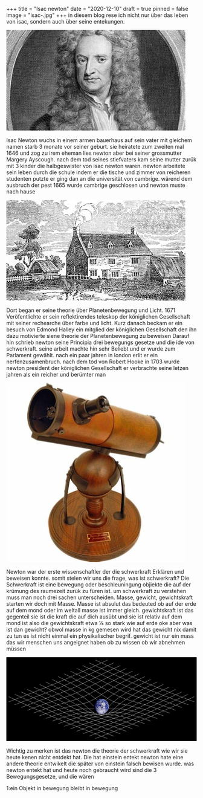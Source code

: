 +++
title = "Isac newton"
date = "2020-12-10"
draft = true
pinned = false
image = "isac-.jpg"
+++
in diesem blog rese ich nicht nur über das leben von isac, sondern auch über seine entekungen. 

![Isac Newton](isac-.jpg)

Isac Newton wuchs in einem armen bauerhaus auf sein vater mit gleichem namen starb 3 monate vor seiner geburt. sie heiratete zum zweiten mal 1646 und zog zu irem eheman lies newton aber bei seiner grossmutter Margery Ayscough. nach dem tod seines stiefvaters kam seine mutter zurük mit 3 kinder die halbgeswister von isac newton waren. newton arbeitete sein leben durch die schule indem er die tische und zimmer von reicheren studenten putzte er ging dan an die universität von cambrige. wärend dem ausbruch der pest 1665 wurde cambrige geschlosen und newton muste nach hause 

![Newtons zuhause ](download.jpg)

Dort began er seine theorie über Planetenbewegung und Licht. 1671 Veröfentlichte er sein reflektirendes teleskop der königlichen Gesellschaft mit seiner rechearche über farbe und licht. Kurz danach beckam er ein besuch von Edmond Halley ein mitglied der königlichen Gesellschaft den ihn dazu motivierte siene theorie der Planetenbewegung zu beweisen Darauf hin schrieb newton seine Principia drei bewegungs gesetze und die ide von schwerkraft. seine arbeit machte hin sehr Beliebt und er wurde zum Parlament gewählt. nach ein paar jahren in london erlit er ein nerfenzusamenbruch. nach dem tod von Robert Hooke in 1703 wurde newton president der königlichen Gesellschaft er verbrachte seine letzen jahren als ein reicher und berümter man

![newtons reflektirendes teleskop](downd.jpg)

Newton war der erste wissenschaftler der die schwerkraft Erklären und beweisen konnte. somit stelen wir uns die frage, was ist schwerkraft?  Die Schwerkraft ist eine bewegung oder beschleuningung objiekte die auf der krümung des raumezeit zurük zu füren ist. um schwerkraft zu verstehen muss man noch drei sachen unterscheiden. Masse, gewicht, gewichtskraft starten wir doch mit Masse. Masse ist absulut das bedeuted ob auf der erde auf dem mond oder im weltall masse ist immer gleich. gewichtskraft ist das gegenteil sie ist die kraft die  auf dich ausübt und sie ist relativ auf dem mond ist also die gewichtskraft etwa ⅙ so stark wie auf erde oke aber was ist dan gewicht? obwol masse in kg gemesen wird hat das gewicht nix damit zu tun es ist nicht einmal ein physikalischer begrif. gewicht ist nur ein mass das wir menschen uns angeignet haben ob zu wissen ob wir abnehmen müssen

![](download.png)

Wichtig zu merken ist das newton die theorie der schwerkraft wie wir sie heute kenen nicht entdekt hat. Die hat einstein entekt newton hate eine andere theorie entwikelt die später von einstein falsch bewisen wurde. was newton entekt hat und heute noch gebraucht wird sind die 3 Bewegungsgesetze, und die wären

1:ein  Objekt in bewegung bleibt in bewegung